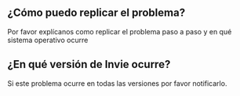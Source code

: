## ¿Cómo puedo replicar el problema?
Por favor explícanos como replicar el problema paso a paso y en qué sistema operativo ocurre
## ¿En qué versión de Invie ocurre?
Si este problema ocurre en todas las versiones por favor notificarlo.
